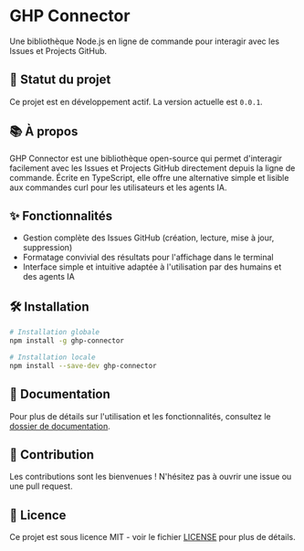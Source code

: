 # GHP Connector

Une bibliothèque Node.js en ligne de commande pour interagir avec les Issues et Projects GitHub.

## 🚀 Statut du projet

Ce projet est en développement actif. La version actuelle est `0.0.1`.

## 📚 À propos

GHP Connector est une bibliothèque open-source qui permet d'interagir facilement avec les Issues et Projects GitHub directement depuis la ligne de commande. Écrite en TypeScript, elle offre une alternative simple et lisible aux commandes curl pour les utilisateurs et les agents IA.

## ✨ Fonctionnalités

- Gestion complète des Issues GitHub (création, lecture, mise à jour, suppression)
- Formatage convivial des résultats pour l'affichage dans le terminal
- Interface simple et intuitive adaptée à l'utilisation par des humains et des agents IA

## 🛠️ Installation

```bash
# Installation globale
npm install -g ghp-connector

# Installation locale
npm install --save-dev ghp-connector
```

## 📖 Documentation

Pour plus de détails sur l'utilisation et les fonctionnalités, consultez le [dossier de documentation](./docs).

## 🤝 Contribution

Les contributions sont les bienvenues ! N'hésitez pas à ouvrir une issue ou une pull request.

## 📄 Licence

Ce projet est sous licence MIT - voir le fichier [LICENSE](./LICENSE) pour plus de détails. 